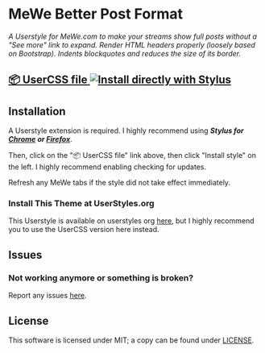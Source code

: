 # MeWe Better Post Format

_A Userstyle for MeWe.com to make your streams show full posts without a "See more" link to expand. Render HTML headers properly (loosely based on Bootstrap). Indents blockquotes and reduces the size of its border._

## [📦 UserCSS file ![Install directly with Stylus](https://img.shields.io/badge/Install%20directly%20with-Stylus-00adad.svg)](https://raw.githubusercontent.com/kevin-guertin/mewe-better-post-format/master/dist/mewe-better-post-format.user.css)

## Installation

A Userstyle extension is required. I highly recommend using **_Stylus for [Chrome](https://chrome.google.com/webstore/detail/stylus/clngdbkpkpeebahjckkjfobafhncgmne) or [Firefox](https://addons.mozilla.org/en-US/firefox/addon/styl-us/)_**.

Then, click on the "📦 UserCSS file" link above, then click "Install style" on the left. I highly recommend enabling checking for updates.

Refresh any MeWe tabs if the style did not take effect immediately.

### Install This Theme at UserStyles.org

This Userstyle is available on userstyles org [here](https://userstyles.org/styles/181307/), but I highly recommend you to use the UserCSS version here instead.

## Issues

### Not working anymore or something is broken?

Report any issues [here](https://github.com/kevin-guertin/mewe-fluid-userstyle/issues).

## License

This software is licensed under MIT; a copy can be found under [LICENSE](LICENSE).
